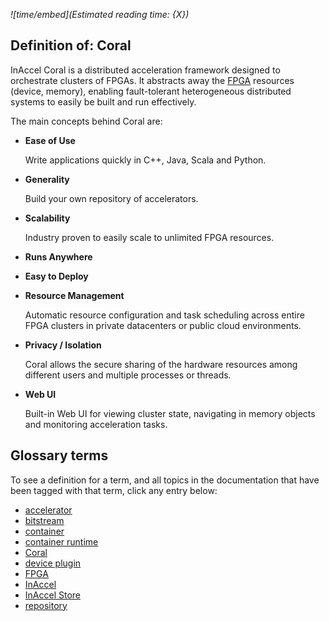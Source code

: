 *![time/embed](Estimated reading time: {X})*

## Definition of: Coral

InAccel Coral is a distributed acceleration framework designed to orchestrate
clusters of FPGAs. It abstracts away the [FPGA](fpga.md) resources (device,
memory), enabling fault-tolerant heterogeneous distributed systems to easily be
built and run effectively.

The main concepts behind Coral are:

* **Ease of Use**

	Write applications quickly in C++, Java, Scala and Python.

* **Generality**

	Build your own repository of accelerators.

* **Scalability**

	Industry proven to easily scale to unlimited FPGA resources.

* **Runs Anywhere**

* **Easy to Deploy**

* **Resource Management**

	Automatic resource configuration and task scheduling across entire FPGA
	clusters in private datacenters or public cloud environments.

* **Privacy / Isolation**

	Coral allows the secure sharing of the hardware resources among different
	users and multiple processes or threads.

* **Web UI**

	Built-in Web UI for viewing cluster state, navigating in memory objects and
	monitoring acceleration tasks.

## Glossary terms

To see a definition for a term, and all topics in the documentation that have
been tagged with that term, click any entry below:

* [accelerator](accelerator.md)
* [bitstream](bitstream.md)
* [container](container.md)
* [container runtime](container-runtime.md)
* [Coral](coral.md)
* [device plugin](device-plugin.md)
* [FPGA](fpga.md)
* [InAccel](inaccel.md)
* [InAccel Store](inaccel-store.md)
* [repository](repository.md)
